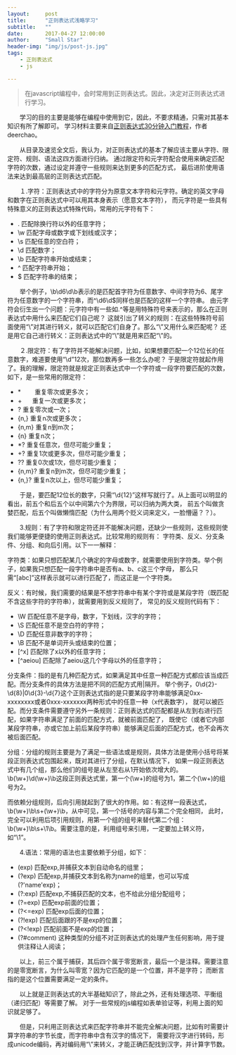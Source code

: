 ```yaml
---
layout:     post
title:      "正则表达式浅略学习"
subtitle:   ""
date:       2017-04-27 12:00:00
author:     "Small Star"
header-img: "img/js/post-js.jpg"
tags:
    - 正则表达式
    - js

---
```


>在javascript编程中，会时常用到正则表达式。因此，决定对正则表达式进行学习。

　　学习的目的主要是能够在编程中使用到它，因此，不要求精通，只需对其基本知识有所了解即可。
学习材料主要来自[正则表达式30分钟入门教程](http://deerchao.net/tutorials/regex/regex.htm)，作者deerchao。

　　从目录及速览全文后，我认为，对正则表达式的基本了解应该主要从字符、限定符、规则、语法这四方面进行归纳。
通过限定符和元字符配合使用来确定匹配字符的次数，通过设定并遵守一些规则来达到更多的匹配方式，
最后进阶使用语法来达到最高层的正则表达式匹配。

　　１.字符：正则表达式中的字符分为原意文本字符和元字符。确定的英文字母和数字在正则表达式中可以用其本身表示（愿意文本字符），
而元字符是一些具有特殊意义的正则表达式特殊代码，常用的元字符有下：

- .  匹配除换行符以外的任意字符；
- \w 匹配字母或数字或下划线或汉字；
- \s 匹配任意的空白符；
- \d 匹配数字；
- \b 匹配字符串开始或结束；
- ^  匹配字符串开始；
- $  匹配字符串的结束；

　　举个例子，\b\d6\d\b表示的是匹配首字符为任意数字、中间字符为6、尾字符为任意数字的一个字符串，而^\d6\d$同样也是匹配的这样一个字符串。
由元字符会衍生出一个问题：元字符中有一些如.^等是用特殊符号来表示的，那么在正则表达式中用什么来匹配它们自己呢？
这就引出了转义的规则：在这些特殊符号前面使用“\”对其进行转义，就可以匹配它们自身了。那么“\”又用什么来匹配呢？
还是用它自己进行转义：正则表达式中的“\\”就是用来匹配“\”的。

　　２.限定符：有了字符并不能解决问题，比如，如果想要匹配一个12位长的任意数字，难道要使用“\d”12次，那位数再多一些怎么办呢？
于是限定符就起作用了。我的理解，限定符就是规定正则表达式中一个字符或一段字符要匹配的次数，如下，是一些常用的限定符：

- \*        重复零次或更多次；
- \+        重复一次或更多次；
- ?	        重复零次或一次；
- {n,}	    重复n次或更多次；
- {n,m}	    重复n到m次；
- {n}	    重复n次；
- *?	    重复任意次，但尽可能少重复；
- +?	    重复1次或更多次，但尽可能少重复；
- ??	    重复0次或1次，但尽可能少重复；
- {n,m}?	重复n到m次，但尽可能少重复；
- {n,}?	    重复n次以上，但尽可能少重复；

　　于是，要匹配12位长的数字，只需“\d{12}”这样写就行了。从上面可以明显的看出，前五个和后五个以中间第六个为界限，可以归纳为两大类，
前五个叫做贪婪匹配，后五个叫做懒惰匹配（为什么用两个贬义词来定义，一脸懵逼？？）。

　　3.规则：有了字符和限定符还并不能解决问题，还缺少一些规则，这些规则使我们能够更便捷的使用正则表达式。比较常用的规则有：
字符类、反义、分支条件、分组、和向后引用。以下一一解释：

字符类：如果只想匹配某几个确定的字母或数字，就需要使用到字符类。举个例子，如果我只想匹配一段字符串中是否有a、b、c这三个字母，
那么只需“[abc]”这样表示就可以进行匹配了，而这正是一个字符类。

反义：有时候，我们需要的结果是不想字符串中有某个字符或是某段字符（既匹配不含这些字符的字符串），就需要用到反义规则了，
常见的反义规则代码有下：

- \W	    匹配任意不是字母，数字，下划线，汉字的字符；
- \S	    匹配任意不是空白符的字符；
- \D	    匹配任意非数字的字符；
- \B	    匹配不是单词开头或结束的位置；
- [^x]	    匹配除了x以外的任意字符；
- [^aeiou]	匹配除了aeiou这几个字母以外的任意字符；

分支条件：指的是有几种匹配方式，如果满足其中任意一种匹配方式都应该当成匹配。而分支条件的具体方法是把不同的匹配方式用|隔开。
举个例子，0\d{2}-\d{8}|0\d{3}-\d{7}这个正则表达式指的是只要某段字符串能够满足0xx-xxxxxxxx或者0xxx-xxxxxxx两种形式中的任意一种（x代表数字），
就可以被匹配。而分支条件需要遵守另外一条规则：正则表达式的匹配都是从左到右进行匹配，如果字符串满足了前面的匹配方式，就被前面匹配了，
既使它（或者它内部某段字符串，亦或它加上前后某段字符串）能够满足后面的匹配方式，也不会再次被后面匹配。

分组：分组的规则主要是为了满足一些语法或是规则，具体方法是使用小括号将某段正则表达式包围起来，既对其进行了分组，在默认情况下，
如果一段正则表达式中有几个组，那么他们的组号是从左至右从1开始依次增大的。\b(\w+)\d(\w+)\b这段正则表达式里，第一个(\w+)的组号为1，第二个(\w+)的组号为2。

而依赖分组规则，后向引用就起到了很大的作用。如：有这样一段表达式，\b(\w+)\b\s+(\w+)\b，从中可见，第一个括号的内容与第二个完全相同，
此时，完全可以利用后项引用规则，用第一个组的组号来替代第二个组：\b(\w+)\b\s+\1\b。需要注意的是，利用组号来引用，一定要加上转义符，如“\1”。

　　4.语法：常用的语法也主要依赖于分组，如下：

- (exp)	        匹配exp,并捕获文本到自动命名的组里；
- (?<name>exp)	匹配exp,并捕获文本到名称为name的组里，也可以写成(?'name'exp)；
- (?:exp)	    匹配exp,不捕获匹配的文本，也不给此分组分配组号；
- (?=exp)	    匹配exp前面的位置；
- (?<=exp)	    匹配exp后面的位置；
- (?!exp)	    匹配后面跟的不是exp的位置；
- (?<!exp)	   匹配前面不是exp的位置；
- (?#comment)	这种类型的分组不对正则表达式的处理产生任何影响，用于提供注释让人阅读；

　　以上，前三个属于捕获，其后四个属于零宽断言，最后一个是注释。需要注意的是零宽断言，为什么叫零宽？因为它匹配的是一个位置，并不是字符；
而断言指的是这个位置需要满足一定的条件。

　　以上就是正则表达式的大半基础知识了，除此之外，还有处理选项、平衡组（递归匹配）等需要了解。
对于一些常规的js编程如表单验证等，利用上面的知识就足够了。

　　但是，只利用正则表达式来匹配字符串并不能完全解决问题，比如有时需要计算字符串的字节长度，而字符串中含有汉字的情况下，
需要将汉字进行转码，形成unicode编码，再对编码用“\”来转义，才能正确匹配找到汉字，并计算字节数。






